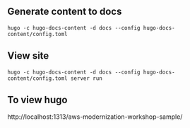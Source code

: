 ## Generate content to docs
```hugo -c hugo-docs-content -d docs --config hugo-docs-content/config.toml```

## View site 
```hugo -c hugo-docs-content -d docs --config hugo-docs-content/config.toml server run```

## To view hugo 
http://localhost:1313/aws-modernization-workshop-sample/
